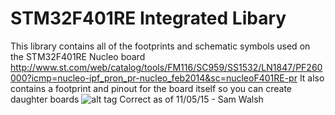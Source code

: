 # STM32F401RE Integrated Libary
This library contains all of the footprints and schematic symbols used on the STM32F401RE Nucleo board
http://www.st.com/web/catalog/tools/FM116/SC959/SS1532/LN1847/PF260000?icmp=nucleo-ipf_pron_pr-nucleo_feb2014&sc=nucleoF401RE-pr
It also contains a footprint and pinout for the board itself so you can create daughter boards
![alt tag](http://www.st.com/st-web-ui/static/active/en/fragment/product_related/rpn_information/board_photo/nucleo-F4.jpg)
Correct as of 11/05/15 - Sam Walsh
